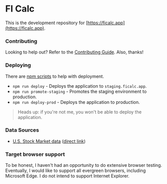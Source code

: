 # FI Calc

This is the development repository for [https://ficalc.app](https://ficalc.app).

### Contributing

Looking to help out? Refer to the [Contributing Guide](./CONTRIBUTING.md). Also, thanks!

### Deploying

There are [npm scripts](https://docs.npmjs.com/misc/scripts) to help with deployment.

- `npm run deploy` - Deploys the application to `staging.ficalc.app`.
- `npm run promote-staging` - Promotes the staging environment to production.
- `npm run deploy-prod` - Deploys the application to production.

> Heads up: if you're not me, you won't be able to deploy the application.

### Data Sources

- [U.S. Stock Market data](http://www.econ.yale.edu/%7Eshiller/data.htm) ([direct link](http://www.econ.yale.edu/%7Eshiller/data/ie_data.xls))

### Target browser support

To be honest, I haven't had an opportunity to do extensive browser testing. Eventually,
I would like to support all evergreen browsers, including Microsoft Edge. I do not intend to
support Internet Explorer.
